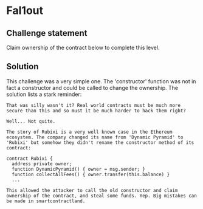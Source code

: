 # Fal1out

## Challenge statement

Claim ownership of the contract below to complete this level.

## Solution

This challenge was a very simple one. The 'constructor' function was not in fact a constructor and could be called to change the ownership. The solution lists a stark reminder:

```
That was silly wasn't it? Real world contracts must be much more secure than this and so must it be much harder to hack them right?

Well... Not quite.

The story of Rubixi is a very well known case in the Ethereum ecosystem. The company changed its name from 'Dynamic Pyramid' to 'Rubixi' but somehow they didn't rename the constructor method of its contract:

contract Rubixi {
  address private owner;
  function DynamicPyramid() { owner = msg.sender; }
  function collectAllFees() { owner.transfer(this.balance) }
  ...

This allowed the attacker to call the old constructor and claim ownership of the contract, and steal some funds. Yep. Big mistakes can be made in smartcontractland.
```